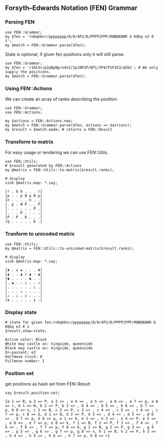 ## Forsyth–Edwards Notation (FEN) Grammar

### Parsing FEN
```
use FEN::Grammar;
my $fen = 'rnbqkbnr/pppppppp/8/8/4P3/8/PPPP1PPP/RNBQKBNR b KQkq e3 0 1';
my $match = FEN::Grammar.parse($fen);
```

State is optional, if given fen positions only it will still parse.
```
use FEN::Grammar;
my $fen = 'r1bk3r/p2pBpNp/n4n2/1p1NP2P/6P1/3P4/P1P1K3/q5b1'; # We only supply the positions.
my $match = FEN::Grammar.parse($fen);
```

### Using FEN::Actions
We can create an array of ranks describing the position.
```
use FEN::Grammar;
use FEN::Actions;

my $actions = FEN::Actions.new;
my $match = FEN::Grammar.parse($fen, actions => $actions);
my $result = $match.made; # returns a FEN::Result
```

### Transform to matrix
For easy usage or rendering we can use FEN::Utils.

```
use FEN::Utils;
# $result generated by FEN::Actions
my @matrix = FEN::Utils::to-matrix($result.ranks);

# display 
sink @matrix.map: *.say;

[r . b k . . . r]
[p . . p B p N p]
[n . . . . n . .]
[. p . N P . . P]
[. . . . . . P .]
[. . . P . . . .]
[P . P . K . . .]
[q . . . . . b .]
```
### Tranform to unicoded matrix
```
use FEN::Utils;
my @matrix = FEN::Utils::to-unicoded-matrix($result.ranks);

# display 
sink @matrix.map: *.say;

[♜ . ♝ ♚ . . . ♜]
[♟ . . ♟ ♗ ♟ ♘ ♟]
[♞ . . . . ♞ . .]
[. ♟ . ♘ ♙ . . ♙]
[. . . . . . ♙ .]
[. . . ♙ . . . .]
[♙ . ♙ . ♔ . . .]
[♛ . . . . . ♝ .]
```

### Display state
```
# state for given fen:rnbqkbnr/pppppppp/8/8/4P3/8/PPPP1PPP/RNBQKBNR b KQkq e3 0 1
$result.show-state;

Active color: Black
White may castle on: kingside, queenside
Black may castle on: kingside, queenside
En-passant: e3
Halfmove clock: 0
Fullmove number: 1
```

### Position set
get positions as hash set from FEN::Result
```
say $result.position-set;

{a 1 => R, a 2 => P, a 3 => , a 4 => , a 5 => , a 6 => , a 7 => p, a 8 => r, b 1 => N, b 2 => P, b 3 => , b 4 => , b 5 => , b 6 => , b 7 => p, b 8 => n, c 1 => B, c 2 => P, c 3 => , c 4 => , c 5 => , c 6 => , c 7 => p, c 8 => b, d 1 => Q, d 2 => P, d 3 => , d 4 => , d 5 => , d 6 => , d 7 => p, d 8 => q, e 1 => K, e 2 => , e 3 => , e 4 => P, e 5 => , e 6 => , e 7 => p, e 8 => k, f 1 => B, f 2 => P, f 3 => , f 4 => , f 5 => , f 6 => , f 7 => p, f 8 => b, g 1 => N, g 2 => P, g 3 => , g 4 => , g 5 => , g 6 => , g 7 => p, g 8 => n, h 1 => R, h 2 => P, h 3 => , h 4 => , h 5 => , h 6 => , h 7 => p, h 8 => r}
```